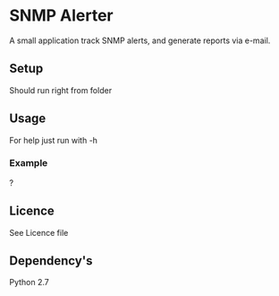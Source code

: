 # SNMP Alerter
A small application track SNMP alerts, and generate reports via e-mail.

## Setup
Should run right from folder

## Usage
For help just run with -h

### Example
?

## Licence
See Licence file

## Dependency's
Python 2.7